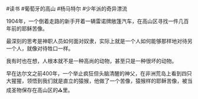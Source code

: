 #读书
#葡萄牙的高山
#杨马特尔 
#少年派的奇异漂流

1904年，一个倒着走路的新手开着一辆雷诺牌敞篷汽车，在高山区寻找一件几百年前的耶稣苦像。

最深刻的思考是神职人员如何面对奴隶，实际上就是一个人如何能够那样地对待另一个人，就像对待牲口一样。

我有时也在想，人根本就不是一种高尚的动物，甚至只是一种很坏的动物。

早在达尔文之前400年，一个举止疯狂但头脑清醒的神父，在非洲荒岛上看到四只大猩猩，领悟到我们就是直立的猿猴，他做了一个苦像，猿猴样的耶稣苦像，被当成圣物保存在高山区的⛪里。